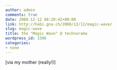 ```yaml
---
author: admin
comments: true
date: 2008-12-12 08:20:42+00:00
link: http://habi.gna.ch/2008/12/12/magic-wave/
slug: magic-wave
title: the "Magic Wave" @ technorama
wordpress_id: 1596
categories:
- none
---
```


  
[via my mother (really!)]
